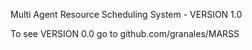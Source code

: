 Multi Agent Resource Scheduling System - VERSION 1.0

To see VERSION 0.0 go to github.com/granales/MARSS
